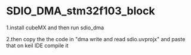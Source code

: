 # SDIO_DMA_stm32f103_block

1.install cubeMX and then run sdio_dma

2.then copy the the code in "dma write and read sdio.uvprojx" and paste that on keil IDE compile it
 
